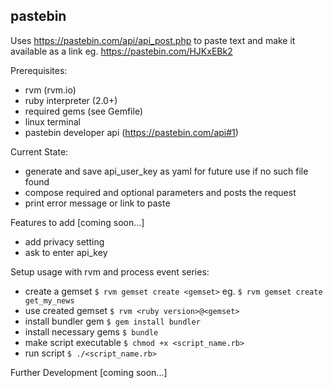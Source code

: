 ## pastebin
Uses https://pastebin.com/api/api_post.php to paste text and make it available as a link
eg. https://pastebin.com/HJKxEBk2

Prerequisites:
* rvm (rvm.io)
* ruby interpreter (2.0+)
* required gems (see Gemfile)
* linux terminal
* pastebin developer api (https://pastebin.com/api#1)

Current State:
* generate and save api_user_key as yaml for future use if no such file found
* compose required and optional parameters and posts the request
* print error message or link to paste

Features to add [coming soon...]
* add privacy setting
* ask to enter api_key

Setup usage with rvm and process event series:
* create a gemset
`$ rvm gemset create <gemset>`
eg. `$ rvm gemset create get_my_news`
* use created gemset
`$ rvm <ruby version>@<gemset>`
* install bundler gem
`$ gem install bundler`
* install necessary gems
`$ bundle`
* make script executable
`$ chmod +x <script_name.rb>`
* run script
`$ ./<script_name.rb>`

Further Development [coming soon...]
